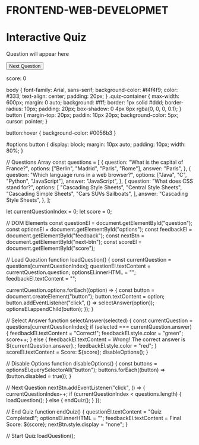# FRONTEND-WEB-DEVELOPMET

<!DOCTYPE html>
<html lang="=en">
    <head>
        <meta charset="utf-8">
        <meta name="viewport" content="width=device-width, intial-scale=1.0">
        <title>Interactive Quiz Application</title>
        <link rel="stylesheet" href="style.css">
    </head>
    <body>
        <div class="quiz-container">
            <h1>Interactive Quiz</h1>
            <div id="question-container">
                <p id="question">Question will appear here</p>
                <div id="options"></div>
            </div>
            <p id="feedback"></p>
            <button id="next-btn">Next Question</button>
            <p id="score">score: 0</p>
        </div>
        <script src="script.js"></script>
    </body>
</html>

body {
font-family: Arial, sans-serif;
background-color: #f4f4f9;
color: #333;
text-align: center;
padding: 20px;
}
.quiz-container {
max-width: 600px;
margin: 0 auto;
background: #fff;
border: 1px solid #ddd;
border-radius: 10px;
padding: 20px;
box-shadow: 0 4px 6px rgba(0, 0, 0, 0.1);
}
button {
margin-top: 20px;
paddin: 10px 20px;
background-color: 5px;
cursor: pointer;
}

button:hover {
background-color: #0056b3
}

#options button {
display: block;
margin: 10px auto;
padding: 10px;
width: 80%;
}

// Questions Array
const questions = [
  {
    question: "What is the capital of France?",
    options: ["Berlin", "Madrid", "Paris", "Rome"],
    answer: "Paris",
  },
  {
    question: "Which language runs in a web browser?",
    options: ["Java", "C", "Python", "JavaScript"],
    answer: "JavaScript",
  },
  {
    question: "What does CSS stand for?",
    options: [
      "Cascading Style Sheets",
      "Central Style Sheets",
      "Cascading Simple Sheets",
      "Cars SUVs Sailboats",
    ],
    answer: "Cascading Style Sheets",
  },
];

let currentQuestionIndex = 0;
let score = 0;

// DOM Elements
const questionEl = document.getElementById("question");
const optionsEl = document.getElementById("options");
const feedbackEl = document.getElementById("feedback");
const nextBtn = document.getElementById("next-btn");
const scoreEl = document.getElementById("score");

// Load Question
function loadQuestion() {
  const currentQuestion = questions[currentQuestionIndex];
  questionEl.textContent = currentQuestion.question;
  optionsEl.innerHTML = "";
  feedbackEl.textContent = "";

  currentQuestion.options.forEach((option) => {
    const button = document.createElement("button");
    button.textContent = option;
    button.addEventListener("click", () => selectAnswer(option));
    optionsEl.appendChild(button);
  });
}

// Select Answer
function selectAnswer(selected) {
  const currentQuestion = questions[currentQuestionIndex];
  if (selected === currentQuestion.answer) {
    feedbackEl.textContent = "Correct!";
    feedbackEl.style.color = "green";
    score++;
  } else {
    feedbackEl.textContent = Wrong! The correct answer is ${currentQuestion.answer}.;
    feedbackEl.style.color = "red";
  }
  scoreEl.textContent = Score: ${score};
  disableOptions();
}

// Disable Options
function disableOptions() {
  const buttons = optionsEl.querySelectorAll("button");
  buttons.forEach((button) => (button.disabled = true));
}

// Next Question
nextBtn.addEventListener("click", () => {
  currentQuestionIndex++;
  if (currentQuestionIndex < questions.length) {
    loadQuestion();
  } else {
    endQuiz();
  }
});

// End Quiz
function endQuiz() {
  questionEl.textContent = "Quiz Completed!";
  optionsEl.innerHTML = "";
  feedbackEl.textContent = Final Score: ${score};
  nextBtn.style.display = "none";
}

// Start Quiz
loadQuestion();
